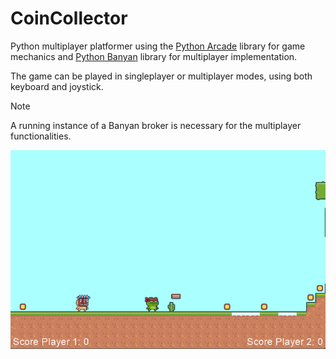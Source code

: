 # CoinCollector

Python multiplayer platformer using the [Python Arcade](https://api.arcade.academy/en/latest/) library for game mechanics and [Python Banyan](https://mryslab.github.io/python_banyan/#) library for multiplayer implementation.

The game can be played in singleplayer or multiplayer modes, using both keyboard and joystick.

> [!NOTE]
> A running instance of a Banyan broker is necessary for the multiplayer functionalities.

![Screenshot_gioco_piu_bello_di_sempre](./risorse/image.png)
